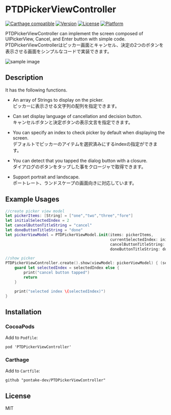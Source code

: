 # PTDPickerViewController

[![Carthage compatible](https://img.shields.io/badge/Carthage-compatible-4BC51D.svg?style=flat)](https://github.com/Carthage/Carthage)
[![Version](https://img.shields.io/cocoapods/v/PTDPickerViewController.svg?style=flat)](http://cocoapods.org/pods/PTDPickerViewController)
[![License](https://img.shields.io/cocoapods/l/PTDPickerViewController.svg?style=flat)](http://cocoapods.org/pods/PTDPickerViewController)
[![Platform](https://img.shields.io/cocoapods/p/PTDPickerViewController.svg?style=flat)](http://cocoapods.org/pods/PTDPickerViewController)


PTDPickerViewController can implement the screen composed of UIPickerView, Cancel, and Enter button with simple code.  
PTDPickerViewControllerはピッカー画面とキャンセル、決定の2つのボタンを表示させる画面をシンプルなコードで実装できます。  

![sample image](https://raw.githubusercontent.com/pontake-dev/PTDPickerViewController/image/PTDPickerViewController_screenshot_001.png)

## Description

It has the following functions.
- An array of Strings to display on the picker.  
ピッカーに表示させる文字列の配列を指定できます。

- Can set display language of cancellation and decision button.  
キャンセルボタンと決定ボタンの表示文言を指定できます。

- You can specify an index to check picker by default when displaying the screen.  
デフォルトでピッカーのアイテムを選択済みにするindexの指定ができます。

-  You can detect that you tapped the dialog button with a closure.  
  ダイアログのボタンをタップした事をクロージャで取得できます。

- Support portrait and landscape.  
ポートレート、ランドスケープの画面向きに対応しています。

## Example Usages

```swift
//create picker view model
let pickerItems: [String] = ["one","two","three","fore"]
let initialSelectedIndex = 2
let cancelButtonTitleString = "cancel"
let doneButtonTitleString = "done"
let pickerViewModel = PTDPickerViewModel.init(items: pickerItems,
                                              currentSelectedIndex: initialSelectedIndex,
                                              cancelButtonTitleString: cancelButtonTitleString,
                                              doneButtonTitleString: doneButtonTitleString)

//show picker
PTDPickerViewController.create().show(viewModel: pickerViewModel) { (selectedIndex) in
    guard let selectedIndex = selectedIndex else {
        print("cancel button tapped")
        return
    }

    print("selected index \(selectedIndex)")
}
```
## Installation

### CocoaPods

Add to `Podfile`:

```
pod 'PTDPickerViewController'
```

### Carthage

Add to `Cartfile`:

```
github "pontake-dev/PTDPickerViewController"
```

## License

MIT
